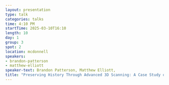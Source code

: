 ```yaml
---
layout: presentation
type: talk
categories: talks
time: 4:10 PM
startTime: 2025-03-10T16:10 
length: 10
day: 1
group: 3
spot: 2
location: mcdonnell
speakers:
- brandon-patterson
- matthew-elliott
speaker-text: Brandon Patterson, Matthew Elliott, 
title: "Preserving History Through Advanced 3D Scanning: A Case Study on Gaussian Splat Photogrammetry"
---
```


